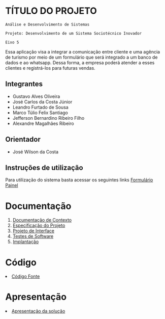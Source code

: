 # TÍTULO DO PROJETO

`Análise e Desenvolvimento de Sistemas`

`Projeto: Desenvolvimento de um Sistema Sociotécnico Inovador `

`Eixo 5`

Essa aplicação visa a integrar a comunicação entre cliente e uma agência de turismo por meio de um formulário que será integrado a um banco de dados e ao whatsapp. Dessa forma, a empresa poderá atender a esses clientes e registrá-los para futuras vendas.

## Integrantes

* Gustavo Alves Oliveira
* José Carlos da Costa Júnior
* Leandro Furtado de Sousa
* Marco Túlio Felix Santiago
* Jefferson Bernardino Ribeiro Filho
* Alexandre Magalhães Ribeiro

## Orientador

* José Wilson da Costa

## Instruções de utilização

Para utilização do sistema basta acessar os seguintes links
<a href="http://gatecnologia-001-site1.etempurl.com/">Formulário</a>
<a href="http://gatecnologia-001-site1.etempurl.com/Painel">Painel</a>

# Documentação

<ol>
<li><a href="documentos/01-Documentação de Contexto.md"> Documentação de Contexto</a></li>
<li><a href="documentos/02-Especificação do Projeto.md"> Especificação do Projeto</a></li>
<li><a href="documentos/03-Projeto de Interface.md"> Projeto de Interface</a></li>
<li><a href="documentos/04-Testes de Software.md"> Testes de Software</a></li>
<li><a href="documentos/05-Implantação.md"> Implantação</a></li>
</ol>

# Código

<li><a href="src/README.md"> Código Fonte</a></li>

# Apresentação

<li><a href="presentation/README.md"> Apresentação da solução</a></li>
